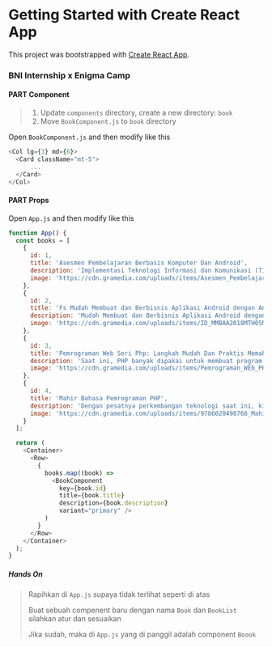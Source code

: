 # Getting Started with Create React App

This project was bootstrapped with [Create React App](https://github.com/facebook/create-react-app).

### BNI Internship x Enigma Camp

#### PART Component

> 1. Update `components` directory, create a new directory: `book`
> 2. Move `BookComponent.js` to `book` directory

Open `BookComponent.js` and then modify like this
```js
<Col lg={3} md={6}>
  <Card className="mt-5">
      ...
  </Card>
</Col>
```

#### PART Props

Open `App.js` and then modify like this
```js
function App() {
  const books = [
    {
      id: 1,
      title: 'Asesmen Pembelajaran Berbasis Komputer Dan Android',
      description: 'Implementasi Teknologi Informasi dan Komunikasi (TIK) pada lembaga pendidikan saat ini sudah menjadi keharusan, karena penerapan TIK dapat menjadi salah satu indikator keberhasilan suatu institusi pendidikan. Tidak sedikit dosen yang memanfaatkan kemajuan teknologi tersebut.',
      image: 'https://cdn.gramedia.com/uploads/items/Asesmen_Pembelajaran_Berbasis_Komputer_dan_Android.jpg'
    },
    {
      id: 2,
      title: 'Fs Mudah Membuat dan Berbisnis Aplikasi Android dengan Android Studio',
      description: 'Mudah Membuat dan Berbisnis Aplikasi Android dengan Android Studio Penulis: Yudha Yudhanto & Ardhi Wijayanto Pengembangan aplikasi digital untuk perangkat mobile (ponsel pintar dan tablet) merupakan salah satu bidang yang prospektif untuk terus dikembangkan.',
      image: 'https://cdn.gramedia.com/uploads/items/ID_MMBAA2018MTH05MMBAA.jpg'
    },
    {
      id: 3,
      title: 'Pemrograman Web Seri Php: Langkah Mudah Dan Praktis Memahami',
      description: 'Saat ini, PHP banyak dipakai untuk membuat program situs web dinamis. Contoh aplikasi program PHP adalah forum (phpBB) dan MediaWiki (software di belakang Wikipedia). ',
      image: 'https://cdn.gramedia.com/uploads/items/Pemrograman_WEb_PHP.jpg'
    },
    {
      id: 4,
      title: 'Mahir Bahasa Pemrograman PHP',
      description: 'Dengan pesatnya perkembangan teknologi saat ini, kita dituntut untuk bisa membuat dan mengembangkan sebuah sistem atau program berbasis web. Pembuatan sebuah sistem berbasis web bisa menggunakan berbagai macam bahasa pemrograman. Namun, pada umumnya orang menggunakan bahasa pemrograman PHP.',
      image: 'https://cdn.gramedia.com/uploads/items/9786020498768_Mahir_Bahasa_.jpg'
    }
  ];

  return (
    <Container>
      <Row>
        {
          books.map((book) =>
            <BookComponent
              key={book.id}
              title={book.title}
              description={book.description}
              variant="primary" />
          )
        }
      </Row>
    </Container>
  );
}

```

##### Hands On

> Rapihkan di `App.js` supaya tidak terlihat seperti di atas
> 
> Buat sebuah compenent baru dengan nama `Book` dan `BookList` silahkan atur dan sesuaikan
>
> Jika sudah, maka di `App.js` yang di panggil adalah component `Boook`